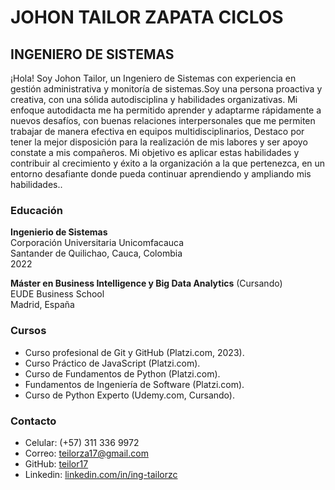 # JOHON TAILOR ZAPATA CICLOS
## INGENIERO DE SISTEMAS

¡Hola! Soy Johon Tailor, un Ingeniero de Sistemas con experiencia en gestión administrativa y monitoría de sistemas.Soy una persona proactiva y creativa, con una sólida autodisciplina y habilidades organizativas. Mi enfoque autodidacta me ha permitido aprender y adaptarme rápidamente a nuevos desafíos, con buenas relaciones interpersonales que me permiten trabajar de manera efectiva en equipos multidisciplinarios, Destaco por tener la mejor disposición para la realización de mis labores y ser apoyo constate a mis compañeros. Mi objetivo es aplicar estas habilidades y contribuir al crecimiento y éxito a la organización a la que pertenezca, en un entorno desafiante donde pueda continuar aprendiendo y ampliando mis habilidades..

### Educación
**Ingenierio de Sistemas**  
Corporación Universitaria Unicomfacauca  
Santander de Quilichao, Cauca, Colombia  
2022

**Máster en Business Intelligence y Big Data Analytics** (Cursando)  
EUDE Business School  
Madrid, España

### Cursos
- Curso profesional de Git y GitHub (Platzi.com, 2023).
- Curso Práctico de JavaScript (Platzi.com).
- Curso de Fundamentos de Python (Platzi.com).
- Fundamentos de Ingeniería de Software (Platzi.com).
- Curso de Python Experto (Udemy.com, Cursando).

### Contacto
- Celular: (+57) 311 336 9972
- Correo: [teilorza17@gmail.com](mailto:teilorza17@gmail.com)
- GitHub: [teilor17](https://github.com/teilor17)
- Linkedin: [linkedin.com/in/ing-tailorzc](https://www.linkedin.com/in/ing-tailorzc)
